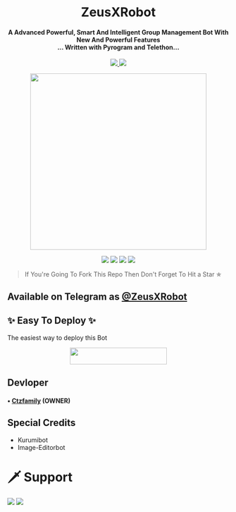 <h1 align="center"><b>ZeusXRobot</b></h1>

<h4 align="center">A Advanced Powerful, Smart And Intelligent Group Management Bot With New And Powerful Features <br> ... Written with Pyrogram and Telethon...</h4>
<p align='center'>
  <a href="https://www.python.org/" alt="made-with-python"> <img src="https://img.shields.io/badge/Made%20with-Python-1f425f.svg?style=flat-square&logo=python&color=blue" /> </a>
  <a href="https://github.com/W2HGalaxy-OP/SuzieRoBot/graphs/commit-activity" alt="Maintenance"> <img src="https://img.shields.io/badge/Maintained%3F-yes-green.svg?style=flat-square" /> </a>
</p>

<p align="center"><a href="https://t.me/ZeusXRobot"><img src="https://telegra.ph/file/86dc7f200770ced0f4e3d.jpg" width="400"></a></p>

<p align="center">
    <a href="https://github.com/Ctzfamily/ZeusXRobot"> <img src="https://img.shields.io/github/repo-size/Ctzfamily/ZeusXRobot?color=red&logo=github&logoColor=green&style=for-the-badge" /></a>
    <a href="https://github.com/Ctzfamily/ZeusXRobot/commits/prince"> <img src="https://img.shields.io/github/last-commit/Ctzfamily/ZeusXRobot?color=brown&logo=github&logoColor=green&style=for-the-badge" /></a>
    <a href="https://github.com/Ctzfamily/Ctzfamily/issues"> <img src="https://img.shields.io/github/issues/Ctzfamily/ZeusXRobot?color=blueviolet&logo=github&logoColor=green&style=for-the-badge" /></a>
    <a href="https://pypi.org/project/Telethon/"> <img src="https://img.shields.io/pypi/v/telethon?color=yellow&label=telethon&logo=python&logoColor=green&style=for-the-badge" /></a>
</p>

> If You're Going To Fork This Repo Then Don't Forget To Hit a Star ✯
## Available on Telegram as [@ZeusXRobot](https://t.me/ZeusXRobot)

## ✨ Easy To Deploy ✨
The easiest way to deploy this Bot

<p align="center"><a href="https://heroku.com/deploy?template=https://github.com/Ctzfamily/ZeusXRobot"> <img src="https://img.shields.io/badge/Deploy%20To%20Heroku-black?style=for-the-badge&logo=heroku" width="220" height="38.45"/></a></p>

## Devloper

#### • [Ctzfamily](https://github.com/Ctzfamily) (OWNER) 


## Special Credits

- Kurumibot
- Image-Editorbot


# 🗡️ Support
<a href="https://t.me/ZeusSupportChat"><img src="https://img.shields.io/badge/Support 🎉-Telegram%20Group-blue.svg?logo=telegram"></a>
<a href="https://t.me/ZeusUpdates"><img src="https://img.shields.io/badge/Updates 💥-Telegram%20Group-blue.svg?logo=telegram"></a>
